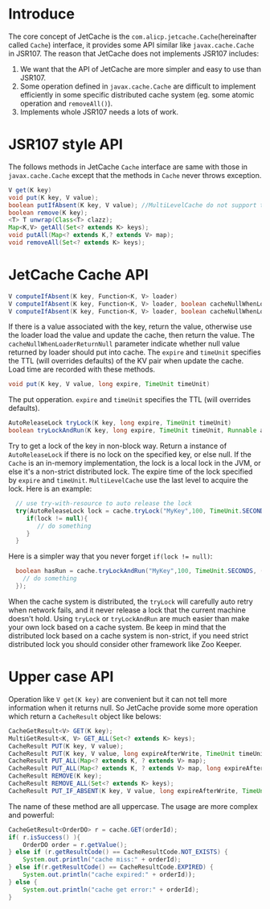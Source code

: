 
# Introduce
The core concept of JetCache is the ```com.alicp.jetcache.Cache```(hereinafter called  ```Cache```) interface, it provides some API similar like ```javax.cache.Cache``` in JSR107. 
The reason that JetCache does not implements JSR107 includes:
1. We want that the API of JetCache are more simpler and easy to use than JSR107.
1. Some operation defined in ```javax.cache.Cache``` are difficult to implement efficiently in some specific distributed cache system (eg. some atomic operation and ```removeAll()```). 
1. Implements whole JSR107 needs a lots of work.

# JSR107 style API
The follows methods in JetCache ```Cache``` interface are same with those in ```javax.cache.Cache``` except that
the methods in ```Cache``` never throws exception. 
```java
V get(K key)
void put(K key, V value);
boolean putIfAbsent(K key, V value); //MultiLevelCache do not support this method
boolean remove(K key);
<T> T unwrap(Class<T> clazz);
Map<K,V> getAll(Set<? extends K> keys);
void putAll(Map<? extends K,? extends V> map);
void removeAll(Set<? extends K> keys);
```

# JetCache Cache API
```java
V computeIfAbsent(K key, Function<K, V> loader)
V computeIfAbsent(K key, Function<K, V> loader, boolean cacheNullWhenLoaderReturnNull)
V computeIfAbsent(K key, Function<K, V> loader, boolean cacheNullWhenLoaderReturnNull, long expire, TimeUnit timeUnit)
```
If there is a value associated with the key, return the value, 
otherwise use the loader load the value and update the cache, then return the value.
The ```cacheNullWhenLoaderReturnNull``` parameter indicate whether null value returned by loader should put into cache.
The ```expire``` and ```timeUnit``` specifies the TTL (will overrides defaults) of the KV pair when update the cache.
Load time are recorded with these methods. 

```java
void put(K key, V value, long expire, TimeUnit timeUnit)
```
The put opperation. ```expire``` and ```timeUnit``` specifies the TTL (will overrides defaults).

```java
AutoReleaseLock tryLock(K key, long expire, TimeUnit timeUnit)
boolean tryLockAndRun(K key, long expire, TimeUnit timeUnit, Runnable action)
```
Try to get a lock of the key in non-block way. 
Return a instance of ```AutoReleaseLock``` if there is no lock on the specified key, or else null. 
If the ```Cache``` is an in-memory implementation, the lock is a local lock in the JVM,
or else it's a non-strict distributed lock.
The expire time of the lock specified by ```expire``` and ```timeUnit```.
```MultiLevelCache``` use the last level to acquire the lock.
Here is an example:
```java
  // use try-with-resource to auto release the lock
  try(AutoReleaseLock lock = cache.tryLock("MyKey",100, TimeUnit.SECONDS)){
     if(lock != null){
        // do something
     }
  }
```
Here is a simpler way that you never forget ```if(lock != null)```:
```java
  boolean hasRun = cache.tryLockAndRun("MyKey",100, TimeUnit.SECONDS, () -> {
    // do something
  });
```
When the cache system is distributed, the ```tryLock``` will carefully auto retry when network fails, and it never release a lock that the current machine doesn't hold. Using ```tryLock``` or ```tryLockAndRun``` are much easier than make your own lock based on a cache system.
Be keep in mind that the distributed lock based on a cache system is non-strict, 
if you need strict distributed lock you should consider other framework like Zoo Keeper.

# Upper case API
Operation like ```V get(K key)``` are convenient but it can not tell more information when it returns null. 
So JetCache provide some more operation which return a ```CacheResult``` object like belows:
```java
CacheGetResult<V> GET(K key);
MultiGetResult<K, V> GET_ALL(Set<? extends K> keys);
CacheResult PUT(K key, V value);
CacheResult PUT(K key, V value, long expireAfterWrite, TimeUnit timeUnit);
CacheResult PUT_ALL(Map<? extends K, ? extends V> map);
CacheResult PUT_ALL(Map<? extends K, ? extends V> map, long expireAfterWrite, TimeUnit timeUnit);
CacheResult REMOVE(K key);
CacheResult REMOVE_ALL(Set<? extends K> keys);
CacheResult PUT_IF_ABSENT(K key, V value, long expireAfterWrite, TimeUnit timeUnit);
```

The name of these method are all uppercase. The usage are more complex and powerful:
```java
CacheGetResult<OrderDO> r = cache.GET(orderId);
if( r.isSuccess() ){
    OrderDO order = r.getValue();
} else if (r.getResultCode() == CacheResultCode.NOT_EXISTS) {
    System.out.println("cache miss:" + orderId);
} else if(r.getResultCode() == CacheResultCode.EXPIRED) {
    System.out.println("cache expired:" + orderId));
} else {
    System.out.println("cache get error:" + orderId);
}
```
